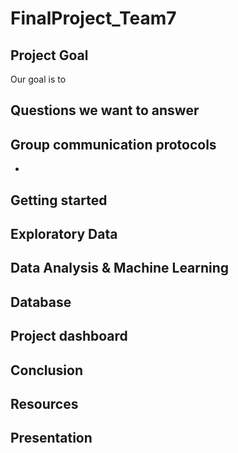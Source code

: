 
# FinalProject_Team7

## Project Goal

Our goal is to 


## Questions we want to answer


## Group communication protocols

-   

## Getting started


## Exploratory Data


## Data Analysis & Machine Learning


## Database

## Project dashboard

## Conclusion


## Resources


## Presentation


